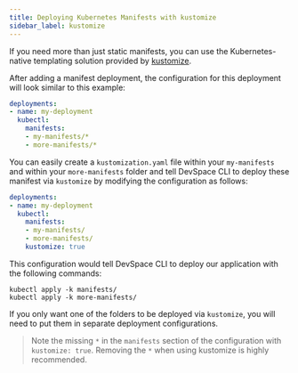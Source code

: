 ```yaml
---
title: Deploying Kubernetes Manifests with kustomize
sidebar_label: kustomize
---
```


If you need more than just static manifests, you can use the Kubernetes-native templating solution provided by [kustomize](https://kustomize.io/).

After adding a manifest deployment, the configuration for this deployment will look similar to this example:
```yaml
deployments:
- name: my-deployment
  kubectl:
    manifests:
    - my-manifests/*
    - more-manifests/*
```

You can easily create a `kustomization.yaml` file within your `my-manifests` and within your `more-manifests` folder and tell DevSpace CLI to deploy these manifest via `kustomize` by modifying the configuration as follows:
```yaml
deployments:
- name: my-deployment
  kubectl:
    manifests:
    - my-manifests/
    - more-manifests/
    kustomize: true
```
This configuration would tell DevSpace CLI to deploy our application with the following commands:
```
kubectl apply -k manifests/
kubectl apply -k more-manifests/
```
If you only want one of the folders to be deployed via `kustomize`, you will need to put them in separate deployment configurations.

> Note the missing `*` in the `manifests` section of the configuration with `kustomize: true`. Removing the `*` when using kustomize is highly recommended.
